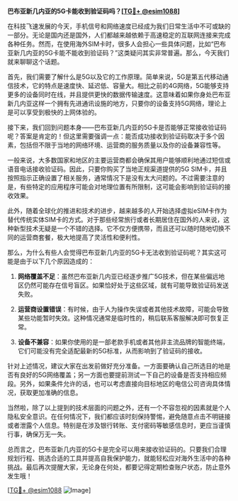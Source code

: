 **巴布亚新几内亚的5G卡能收到验证码吗？[[TG💪+ @esim1088](https://t.me/s/esim1088)]**

在科技飞速发展的今天，手机信号和网络速度已经成为我们日常生活中不可或缺的一部分。无论是国内还是国外，人们都越来越依赖于高速稳定的互联网连接来完成各种任务。然而，在使用海外SIM卡时，很多人会担心一些具体问题，比如“巴布亚新几内亚的5G卡能不能收到验证码？”这类疑问其实非常普遍。那么，今天我们就来聊聊这个话题。

首先，我们需要了解什么是5G以及它的工作原理。简单来说，5G是第五代移动通信技术，它的特点是速度快、延迟低、容量大。相比之前的4G网络，5G能够支持更多的设备同时在线，并且提供更快的数据传输速度。这意味着如果你身处巴布亚新几内亚这样一个拥有先进通讯设施的地方，只要你的设备支持5G网络，理论上是可以享受到极快的上网体验的。

接下来，我们回到问题本身——巴布亚新几内亚的5G卡是否能够正常接收验证码呢？答案是肯定的！但这里需要强调一点：能否成功接收到验证码取决于多个因素，包括但不限于当地的网络环境、运营商的服务质量以及你的设备兼容性等。

一般来说，大多数国家和地区的主要运营商都会确保其用户能够顺利地通过短信或语音电话接收验证码。因此，只要你购买了当地正规渠道提供的5G SIM卡，并且按照指示正确设置了相关服务，通常情况下是没有太大问题的。不过需要注意的是，有些特定的应用程序可能会对地理位置有所限制，这可能会影响到验证码的接收效果。

此外，随着全球化的推进和技术的进步，越来越多的人开始选择虚拟eSIM卡作为替代传统实体SIM卡的方式。对于那些经常旅行或者长期居住在国外的人来说，这种新型技术无疑是一个不错的选择。它不仅方便携带，而且还可以随时随地切换不同的运营商套餐，极大地提高了灵活性和便利性。

那么，为什么有些人会觉得巴布亚新几内亚的5G卡无法收到验证码呢？其实这可能是由于以下几个原因造成的：

1. **网络覆盖不足**：虽然巴布亚新几内亚已经逐步推广5G技术，但在某些偏远地区仍然可能存在信号盲区。如果恰好处于这些区域，就有可能导致验证码发送失败。
   
2. **运营商设置错误**：有时候，由于人为操作失误或者其他技术故障，可能会导致某些功能暂时失效。这种情况通常是临时性的，稍后联系客服解决即可恢复正常。
   
3. **设备不兼容**：如果你使用的是一部老款手机或者其他非主流品牌的智能终端，它们可能没有完全适配最新的5G标准，从而影响到了验证码的接收。

针对上述情况，建议大家在出发前做好充分准备。一方面要确认自己所选目的地是否有良好的5G网络覆盖；另一方面也要提前测试一下自己的设备是否支持相应频段。另外，如果条件允许的话，也可以考虑直接向目标地区的电信公司咨询具体情况，获取更加准确的信息。

当然啦，除了以上提到的技术层面的问题之外，还有一个不容忽视的因素就是个人隐私安全意识。在任何情况下，我们都应该时刻保持警惕，避免随意点击不明链接或者泄露个人信息。特别是在涉及银行转账、支付密码等敏感信息时，更应当谨慎行事，确保万无一失。

总而言之，巴布亚新几内亚的5G卡是完全可以用来接收验证码的。只要我们合理规划行程、挑选合适的工具并提高自我保护能力，就能轻松应对海外生活中的各种挑战。最后再次提醒大家，无论身在何处，都要记得定期检查账户状态，防止意外发生哦！

[[TG💪+ @esim1088](https://t.me/s/esim1088) ![Image](https://i.postimg.cc/4NQfJmqS/Snipaste-2025-05-13-00-14-12.png)]